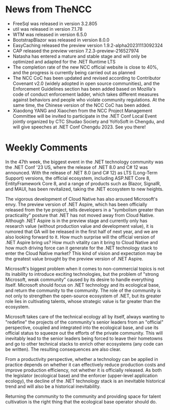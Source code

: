 # News from TheNCC

- FreeSql was released in version 3.2.805
- util was released in version 7.1.78
- WTM was released in version 6.5.0
- BootstrapBlazor was released in version 8.0.0
- EasyCaching released the preview version 1.9.2-alpha20231113092324
- CAP released the preview version 7.2.3-preview-216527974
- Natasha has entered a mature and stable stage and will only be optimized and adapted for the .NET Runtime LTS
- The completion rate of the new NCC official website is close to 40%, and the progress is currently being carried out as planned
- The NCC CoC has been updated and revised according to Contributor Covenant v2.0 (widely adopted in open source communities), and the Enforcement Guidelines section has been added based on Mozilla's code of conduct enforcement ladder, which takes different measures against behaviors and people who violate community regulations. At the same time, the Chinese version of the NCC CoC has been added.
- Xiaodong YANG and Xiaochen from the NCC Project Management Committee will be invited to participate in the .NET Conf Local Event jointly organized by CTC Shudao Society and YoYoSoft in Chengdu, and will give speeches at .NET Conf Chengdu 2023. See you there!

# Weekly Comments

In the 47th week, the biggest event in the .NET technology community was the .NET Conf '23 US, where the release of .NET 8.0 and C# 12 was announced. With the release of .NET 8.0 (and C# 12) as LTS (Long-Term Support) versions, the official ecosystem, including ASP.NET Core 8, EntityFramework Core 8, and a range of products such as Blazor, SignalR, and MAUI, has been revitalized, taking the .NET ecosystem to new heights.

The vigorous development of Cloud Native has also aroused Microsoft's envy. The preview version of .NET Aspire, which has been officially released from the tye project, tells developers in a "symbolism greater than practicality" posture that .NET has not moved away from Cloud Native. Although .NET Aspire is in the preview stage and currently only has research value (without production value and development value), it is rumored that GA will be released in the first half of next year, and we are also looking forward to it. How much surprise will the official version of .NET Aspire bring us? How much vitality can it bring to Cloud Native and how much driving force can it generate for the .NET technology stack to enter the Cloud Native market? This kind of vision and expectation may be the greatest value brought by the preview version of .NET Aspire.

Microsoft's biggest problem when it comes to non-commercial topics is not its inability to introduce exciting technologies, but the problem of "strong Microsoft, weak community" caused by its desire to handle everything itself. Microsoft should focus on .NET technology and its ecological base, and return the community to the community. The role of the community is not only to strengthen the open-source ecosystem of .NET, but its greater role lies in cultivating talents, whose strategic value is far greater than the ecosystem.

Microsoft takes care of the technical ecology all by itself, always wanting to "redefine" the projects of the community's senior leaders from an "official" perspective, coupled and integrated into the ecological base, and use its official status to squeeze out the efforts of the private community. This will inevitably lead to the senior leaders being forced to leave their hometowns and go to other technical stacks to enrich other ecosystems (any code can be written). The resulting consequences are also clear.

From a productivity perspective, whether a technology can be applied in practice depends on whether it can effectively reduce production costs and improve production efficiency, not whether it is officially released. As both the legislator (ecological base) and the enforcer (upper-level application ecology), the decline of the .NET technology stack is an inevitable historical trend and will also be a historical inevitability.

Returning the community to the community and providing space for talent cultivation is the right thing that the ecological base operator should do.
